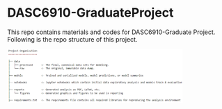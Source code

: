 # DASC6910-GraduateProject


This repo contains materials and codes for DASC6910-Graduate Project. Following is the repo structure of this project.


<img src="./report/figures/proj_structure.png" alt="Alt text" title="Optional title" width="80%">